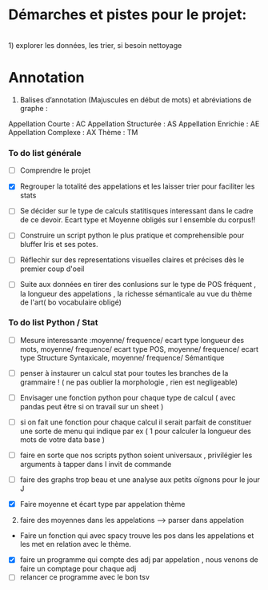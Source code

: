 # Démarches et pistes pour le projet:
<br/>
1) explorer les données, les trier, si besoin nettoyage

# Annotation 
1. Balises d’annotation (Majuscules en début de mots) et abréviations de graphe :

Appellation Courte : AC
Appellation Structurée : AS
Appellation Enrichie : AE
Appellation Complexe : AX
Thème : TM


### To do list générale

- [ ] Comprendre le projet
- [x] Regrouper la totalité des appelations et les laisser trier pour faciliter les stats
- [ ] Se décider sur le type de calculs statitisques interessant dans le cadre de ce devoir. Ecart type et Moyenne obligés sur l ensemble du corpus!!
- [ ] Construire un script python le plus pratique et comprehensible pour bluffer Iris et ses potes. 
- [ ] Réflechir sur des representations visuelles claires et précises dès le premier coup d'oeil
- [ ] Suite aux données en tirer des conlusions sur le type de POS fréquent , la longueur des appelations , la richesse sémanticale au vue du thème de l'art( bo vocabulaire obligé)


### To do list Python / Stat

- [ ] Mesure interessante :moyenne/ frequence/ ecart type longueur des mots, moyenne/ frequence/ ecart type POS, moyenne/ frequence/ ecart type Structure Syntaxicale, moyenne/ frequence/ Sémantique
- [ ] penser à instaurer un calcul stat pour toutes les branches de la grammaire ! ( ne pas oublier la morphologie , rien est negligeable)
- [ ] Envisager une fonction python pour chaque type de calcul ( avec pandas peut être si on travail sur un sheet )
- [ ] si on fait une fonction pour chaque calcul il serait parfait de constituer une sorte de menu qui indique par ex ( 1 pour calculer la longueur des mots de votre data base )
- [ ] faire en sorte que nos scripts python soient universaux , privilégier les arguments à tapper dans l invit de commande
- [ ] faire des graphs trop beau et une analyse aux petits oïgnons pour le jour J

- [x] Faire moyenne et écart type par appelation  thème
2) faire des moyennes dans les appelations --> parser dans appelation
- Faire un fonction qui avec spacy trouve les pos dans les appelations et les met en relation avec le thème.

- [x] faire un programme qui compte des adj par appelation , nous venons de faire un comptage pour chaque adj 
- [ ] relancer ce programme avec le bon tsv
